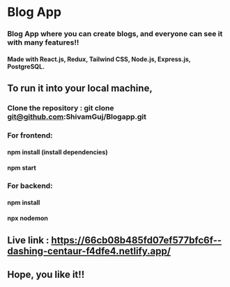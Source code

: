 # Blog App 
### Blog App where you can create blogs, and everyone can see it with many features!!

#### Made with React.js, Redux, Tailwind CSS, Node.js, Express.js, PostgreSQL.

## To run it into your local machine,
### Clone the repository : git clone git@github.com:ShivamGuj/Blogapp.git
### For frontend:
#### npm install (install dependencies)
#### npm start
### For backend:
#### npm install
#### npx nodemon

## Live link : https://66cb08b485fd07ef577bfc6f--dashing-centaur-f4dfe4.netlify.app/
## Hope, you like it!!
